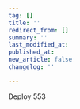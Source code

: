 ```yaml
---
tag: []
title: ''
redirect_from: []
summary: ''
last_modified_at: 
published_at: 
new_article: false
changelog: ''

---
```

Deploy 553